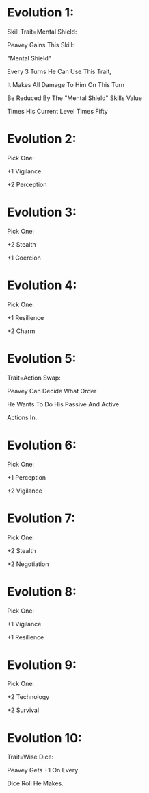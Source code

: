 Evolution 1:
=========
Skill Trait=Mental Shield:

Peavey Gains This Skill:

"Mental Shield"

Every 3 Turns He Can Use This Trait,

It Makes All Damage To Him On This Turn

Be Reduced By The "Mental Shield" Skills Value

Times His Current Level Times Fifty

Evolution 2:
=========
Pick One:

+1 Vigilance

+2 Perception

Evolution 3:
=========
Pick One:

+2 Stealth

+1 Coercion

Evolution 4:
=========
Pick One:

+1 Resilience

+2 Charm

Evolution 5:
=========
Trait=Action Swap:

Peavey Can Decide What Order

He Wants To Do His Passive And Active

Actions In.

Evolution 6:
=========
Pick One:

+1 Perception

+2 Vigilance

Evolution 7:
=========
Pick One:

+2 Stealth

+2 Negotiation

Evolution 8:
=========
Pick One:

+1 Vigilance

+1 Resilience

Evolution 9:
=========
Pick One:

+2 Technology

+2 Survival

Evolution 10:
=========
Trait=Wise Dice:

Peavey Gets +1 On Every 

Dice Roll He Makes.
